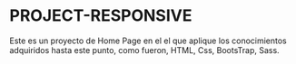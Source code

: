 # PROJECT-RESPONSIVE
Este es un proyecto de Home Page en el el que aplique los conocimientos adquiridos hasta este punto, como fueron, HTML, Css, BootsTrap, Sass. 
